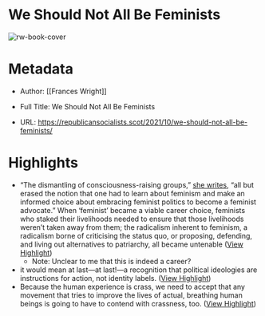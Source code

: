# We Should Not All Be Feminists

![rw-book-cover](https://republicansocialists.scot/wp-content/uploads/2021/10/Feminism2Cover.png)

# Metadata
- Author: [[Frances Wright]]
- Full Title: We Should Not All Be Feminists

- URL: https://republicansocialists.scot/2021/10/we-should-not-all-be-feminists/

# Highlights
- “The dismantling of consciousness-raising groups,” [she writes](https://excoradfeminisms.files.wordpress.com/2010/03/bell_hooks-feminism_is_for_everybody.pdf), “all but erased the notion that one had to learn about feminism and make an informed choice about embracing feminist politics to become a feminist advocate.” When ‘feminist’ became a viable career choice, feminists who staked their livelihoods needed to ensure that those livelihoods weren’t taken away from them; the radicalism inherent to feminism, a radicalism borne of criticising the status quo, or proposing, defending, and living out alternatives to patriarchy, all became untenable ([View Highlight](https://read.readwise.io/read/01hy9vr7a8qsjpkpzmavnzhvyt))
    - Note: Unclear to me that this is indeed a career?
- it would mean at last—at last!—a recognition that political ideologies are instructions for action, not identity labels. ([View Highlight](https://read.readwise.io/read/01hy9vttcqnydcbr89m974b9yj))
- Because the human experience is crass, we need to accept that any movement that tries to improve the lives of actual, breathing human beings is going to have to contend with crassness, too. ([View Highlight](https://read.readwise.io/read/01hybk6dnhx1b30z6mbq37nwcj))
